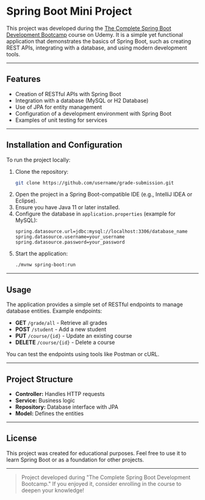 # Spring Boot Mini Project

This project was developed during the [The Complete Spring Boot Development Bootcamp](https://www.udemy.com/course/the-complete-spring-boot-development-bootcamp/) course on Udemy. It is a simple yet functional application that demonstrates the basics of Spring Boot, such as creating REST APIs, integrating with a database, and using modern development tools.

---

## Features

- Creation of RESTful APIs with Spring Boot
- Integration with a database (MySQL or H2 Database)
- Use of JPA for entity management
- Configuration of a development environment with Spring Boot
- Examples of unit testing for services

---

## Installation and Configuration

To run the project locally:

1. Clone the repository:
   ```bash
   git clone https://github.com/username/grade-submission.git
   ```
2. Open the project in a Spring Boot-compatible IDE (e.g., IntelliJ IDEA or Eclipse).
3. Ensure you have Java 11 or later installed.
4. Configure the database in `application.properties` (example for MySQL):
   ```properties
   spring.datasource.url=jdbc:mysql://localhost:3306/database_name
   spring.datasource.username=your_username
   spring.datasource.password=your_password
   ```
5. Start the application:
   ```bash
   ./mvnw spring-boot:run
   ```

---

## Usage

The application provides a simple set of RESTful endpoints to manage database entities. Example endpoints:

- **GET** `/grade/all` - Retrieve all grades
- **POST** `/student` - Add a new student
- **PUT** `/course/{id}` - Update an existing course
- **DELETE** `/course/{id}` - Delete a course

You can test the endpoints using tools like Postman or cURL.

---

## Project Structure

- **Controller:** Handles HTTP requests
- **Service:** Business logic
- **Repository:** Database interface with JPA
- **Model:** Defines the entities

---

## License

This project was created for educational purposes. Feel free to use it to learn Spring Boot or as a foundation for other projects.

---

> Project developed during "The Complete Spring Boot Development Bootcamp." If you enjoyed it, consider enrolling in the course to deepen your knowledge!

